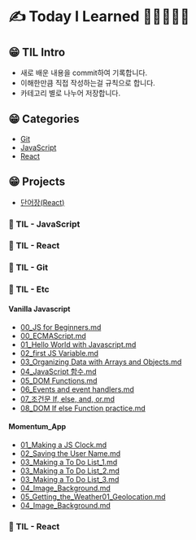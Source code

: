 # ✍ Today I Learned 📙📒📗📘📕

## 😁 TIL Intro

- 새로 배운 내용을 commit하여 기록합니다.<br />
- 이해한만큼 직접 작성하는걸 규칙으로 합니다.<br />
- 카테고리 별로 나누어 저장합니다.

## 😁 Categories

- [Git](#git)
- [JavaScript](#javascript)
- [React](#react)

## 😁 Projects

- [단어장(React)](https://github.com/yerin512/voca)

### 📕 TIL - JavaScript

### 📒 TIL - React

### 📗 TIL - Git

### 📘 TIL - Etc

#### Vanilla Javascript

- [00_JS for Beginners.md ](https://github.com/yerin512/TIL-/blob/main/JavaScript/Vanilla%20Javascript/00_JS%20for%20Beginners.md)
- [00_ECMAScript.md](https://github.com/yerin512/TIL-/blob/main/JavaScript/Vanilla%20Javascript/00_ECMAScript.md)
- [01_Hello World with Javascript.md](https://github.com/yerin512/TIL-/tree/main/JavaScript/Vanilla%20Javascript)
- [02_first JS Variable.md](https://github.com/yerin512/TIL-/blob/main/JavaScript/Vanilla%20Javascript/02_first%20JS%20Variable.md)
- [03_Organizing Data with Arrays and Objects.md](https://github.com/yerin512/TIL-/blob/main/JavaScript/Vanilla%20Javascript/03_Organizing%20Data%20with%20Arrays%20and%20Objects.md)
- [04_JavaScript 함수.md](https://github.com/yerin512/TIL-/blob/main/JavaScript/Vanilla%20Javascript/04_JavaScript%20%ED%95%A8%EC%88%98.md)
- [05_DOM Functions.md](https://github.com/yerin512/TIL-/blob/main/JavaScript/Vanilla%20Javascript/05_DOM%20Functions.md)
- [06_Events and event handlers.md](https://github.com/yerin512/TIL-/blob/main/JavaScript/Vanilla%20Javascript/06_Events%20and%20event%20handlers.md)
- [07\_조건문 If, else, and, or.md](https://github.com/yerin512/TIL-/tree/main/JavaScript/Vanilla%20Javascript)
- [08_DOM If else Function practice.md](https://github.com/yerin512/TIL-/blob/main/JavaScript/Vanilla%20Javascript/08_DOM%20If%20else%20Function%20practice.md)

#### Momentum_App

- [01_Making a JS Clock.md](https://github.com/yerin512/TIL-/blob/main/JavaScript/Vanilla%20Javascript/00_ECMAScript.md)
- [02_Saving the User Name.md](https://github.com/yerin512/TIL-/blob/main/JavaScript/Vanilla%20Javascript/00_ECMAScript.md)
- [03_Making a To Do List_1.md](https://github.com/yerin512/TIL-/blob/main/JavaScript/Vanilla%20Javascript/00_ECMAScript.md)
- [03_Making a To Do List_2.md](https://github.com/yerin512/TIL-/blob/main/JavaScript/Vanilla%20Javascript/00_ECMAScript.md)
- [03_Making a To Do List_3.md](https://github.com/yerin512/TIL-/blob/main/JavaScript/Vanilla%20Javascript/00_ECMAScript.md)
- [04_Image_Background.md](https://github.com/yerin512/TIL-/blob/main/JavaScript/Vanilla%20Javascript/00_ECMAScript.md)
- [05_Getting_the_Weather01_Geolocation.md](https://github.com/yerin512/TIL-/blob/main/JavaScript/Vanilla%20Javascript/00_ECMAScript.md)
- [04_Image_Background.md](https://github.com/yerin512/TIL-/blob/main/JavaScript/Vanilla%20Javascript/00_ECMAScript.md)

### 📙 TIL - React
